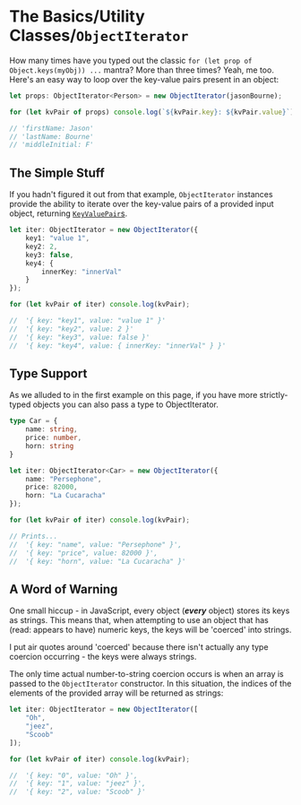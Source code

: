 # The Basics/Utility Classes/`ObjectIterator`

How many times have you typed out the classic `for (let prop of Object.keys(myObj)) ...` mantra? More than three times?
Yeah, me too. Here's an easy way to loop over the key-value pairs present in an object:

```typescript
let props: ObjectIterator<Person> = new ObjectIterator(jasonBourne);

for (let kvPair of props) console.log(`${kvPair.key}: ${kvPair.value}`);

// 'firstName: Jason'
// 'lastName: Bourne'
// 'middleInitial: F'
```

## The Simple Stuff

If you hadn't figured it out from that example, `ObjectIterator` instances provide the ability to iterate over the
key-value pairs of a provided input object, returning [`KeyValuePair`s][keyvaluepair].

[keyvaluepair]: https://github.com/T99/iter-over/blob/f6cc1c043b062f50c5c42d9485618fea8bef37bf/ts/object-iterator.ts#L21

```typescript
let iter: ObjectIterator = new ObjectIterator({
	key1: "value 1",
	key2: 2,
	key3: false,
	key4: {
		innerKey: "innerVal"
	}
});

for (let kvPair of iter) console.log(kvPair);

//	'{ key: "key1", value: "value 1" }'
//	'{ key: "key2", value: 2 }'
//	'{ key: "key3", value: false }'
//	'{ key: "key4", value: { innerKey: "innerVal" } }'
```

## Type Support

As we alluded to in the first example on this page, if you have more strictly-typed objects you can also pass a type to
ObjectIterator.

```typescript
type Car = {
	name: string,
	price: number,
	horn: string
}

let iter: ObjectIterator<Car> = new ObjectIterator({
	name: "Persephone",
	price: 82000,
	horn: "La Cucaracha"
});

for (let kvPair of iter) console.log(kvPair);

// Prints...
//	'{ key: "name", value: "Persephone" }',
//	'{ key: "price", value: 82000 }',
//	'{ key: "horn", value: "La Cucaracha" }'
```

## A Word of Warning

One small hiccup - in JavaScript, every object (**_every_** object) stores its keys as strings. This means that, when
attempting to use an object that has (read: appears to have) numeric keys, the keys will be 'coerced' into strings.

I put air quotes around 'coerced' because there isn't actually any type coercion occurring - the keys were always
strings.

The only time actual number-to-string coercion occurs is when an array is passed to the `ObjectIterator` constructor. In
this situation, the indices of the elements of the provided array will be returned as strings:

```typescript
let iter: ObjectIterator = new ObjectIterator([
	"Oh",
	"jeez",
	"Scoob"
]);

for (let kvPair of iter) console.log(kvPair);

//	'{ key: "0", value: "Oh" }',
//	'{ key: "1", value: "jeez" }',
//	'{ key: "2", value: "Scoob" }'
```

